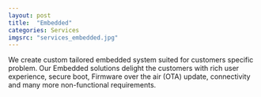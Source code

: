 ```yaml
---
layout: post
title:  "Embedded"
categories: Services
imgsrc: "services_embedded.jpg"
---
```

We create custom tailored embedded system suited for customers specific problem. 
Our Embedded solutions delight the customers with rich user experience, secure boot, Firmware over the air (OTA) update, connectivity and many more non-functional requirements. 



